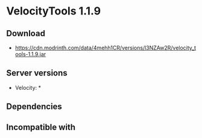 # VelocityTools 1.1.9

## Download
- https://cdn.modrinth.com/data/4mehh1CR/versions/l3NZAw2R/velocity_tools-1.1.9.jar

## Server versions
- Velocity: *

## Dependencies

## Incompatible with